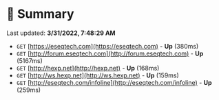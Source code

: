 # 📖 Summary
Last updated: **3/31/2022, 7:48:29 AM**

- `GET` [https://eseqtech.com](https://eseqtech.com) - **Up** (380ms)
- `GET` [http://forum.eseqtech.com](http://forum.eseqtech.com) - **Up** (5167ms)
- `GET` [http://hexp.net](http://hexp.net) - **Up** (168ms)
- `GET` [http://ws.hexp.net](http://ws.hexp.net) - **Up** (159ms)
- `GET` [http://eseqtech.com/infoline](http://eseqtech.com/infoline) - **Up** (259ms)
